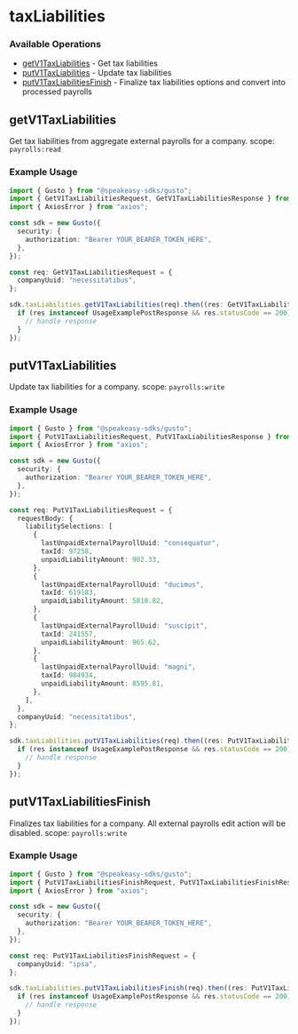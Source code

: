 # taxLiabilities

### Available Operations

* [getV1TaxLiabilities](#getv1taxliabilities) - Get tax liabilities
* [putV1TaxLiabilities](#putv1taxliabilities) - Update tax liabilities
* [putV1TaxLiabilitiesFinish](#putv1taxliabilitiesfinish) - Finalize tax liabilities options and convert into processed payrolls

## getV1TaxLiabilities

Get tax liabilities from aggregate external payrolls for a company.
scope: `payrolls:read`

### Example Usage

```typescript
import { Gusto } from "@speakeasy-sdks/gusto";
import { GetV1TaxLiabilitiesRequest, GetV1TaxLiabilitiesResponse } from "@speakeasy-sdks/gusto/dist/sdk/models/operations";
import { AxiosError } from "axios";

const sdk = new Gusto({
  security: {
    authorization: "Bearer YOUR_BEARER_TOKEN_HERE",
  },
});

const req: GetV1TaxLiabilitiesRequest = {
  companyUuid: "necessitatibus",
};

sdk.taxLiabilities.getV1TaxLiabilities(req).then((res: GetV1TaxLiabilitiesResponse | AxiosError) => {
  if (res instanceof UsageExamplePostResponse && res.statusCode == 200) {
    // handle response
  }
});
```

## putV1TaxLiabilities

Update tax liabilities for a company.
  scope: `payrolls:write`

### Example Usage

```typescript
import { Gusto } from "@speakeasy-sdks/gusto";
import { PutV1TaxLiabilitiesRequest, PutV1TaxLiabilitiesResponse } from "@speakeasy-sdks/gusto/dist/sdk/models/operations";
import { AxiosError } from "axios";

const sdk = new Gusto({
  security: {
    authorization: "Bearer YOUR_BEARER_TOKEN_HERE",
  },
});

const req: PutV1TaxLiabilitiesRequest = {
  requestBody: {
    liabilitySelections: [
      {
        lastUnpaidExternalPayrollUuid: "consequatur",
        taxId: 97258,
        unpaidLiabilityAmount: 902.33,
      },
      {
        lastUnpaidExternalPayrollUuid: "ducimus",
        taxId: 619183,
        unpaidLiabilityAmount: 5810.82,
      },
      {
        lastUnpaidExternalPayrollUuid: "suscipit",
        taxId: 241557,
        unpaidLiabilityAmount: 965.62,
      },
      {
        lastUnpaidExternalPayrollUuid: "magni",
        taxId: 984934,
        unpaidLiabilityAmount: 8595.81,
      },
    ],
  },
  companyUuid: "necessitatibus",
};

sdk.taxLiabilities.putV1TaxLiabilities(req).then((res: PutV1TaxLiabilitiesResponse | AxiosError) => {
  if (res instanceof UsageExamplePostResponse && res.statusCode == 200) {
    // handle response
  }
});
```

## putV1TaxLiabilitiesFinish

Finalizes tax liabilities for a company. All external payrolls edit action will be disabled.
  scope: `payrolls:write`

### Example Usage

```typescript
import { Gusto } from "@speakeasy-sdks/gusto";
import { PutV1TaxLiabilitiesFinishRequest, PutV1TaxLiabilitiesFinishResponse } from "@speakeasy-sdks/gusto/dist/sdk/models/operations";
import { AxiosError } from "axios";

const sdk = new Gusto({
  security: {
    authorization: "Bearer YOUR_BEARER_TOKEN_HERE",
  },
});

const req: PutV1TaxLiabilitiesFinishRequest = {
  companyUuid: "ipsa",
};

sdk.taxLiabilities.putV1TaxLiabilitiesFinish(req).then((res: PutV1TaxLiabilitiesFinishResponse | AxiosError) => {
  if (res instanceof UsageExamplePostResponse && res.statusCode == 200) {
    // handle response
  }
});
```
